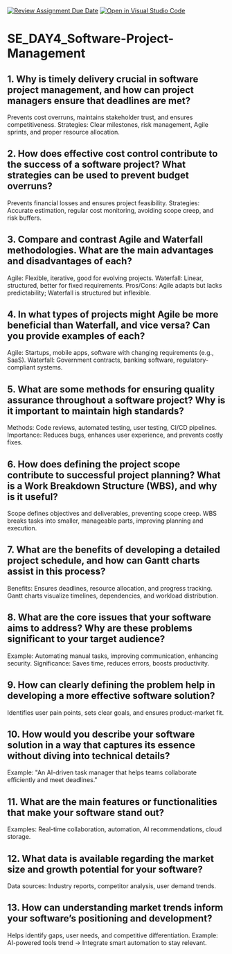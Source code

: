 [![Review Assignment Due Date](https://classroom.github.com/assets/deadline-readme-button-22041afd0340ce965d47ae6ef1cefeee28c7c493a6346c4f15d667ab976d596c.svg)](https://classroom.github.com/a/9pw6JKcu)
[![Open in Visual Studio Code](https://classroom.github.com/assets/open-in-vscode-2e0aaae1b6195c2367325f4f02e2d04e9abb55f0b24a779b69b11b9e10269abc.svg)](https://classroom.github.com/online_ide?assignment_repo_id=18460762&assignment_repo_type=AssignmentRepo)
# SE_DAY4_Software-Project-Management
## 1. Why is timely delivery crucial in software project management, and how can project managers ensure that deadlines are met?
Prevents cost overruns, maintains stakeholder trust, and ensures competitiveness.
Strategies: Clear milestones, risk management, Agile sprints, and proper resource allocation.

## 2. How does effective cost control contribute to the success of a software project? What strategies can be used to prevent budget overruns?
Prevents financial losses and ensures project feasibility.
Strategies: Accurate estimation, regular cost monitoring, avoiding scope creep, and risk buffers.
## 3. Compare and contrast Agile and Waterfall methodologies. What are the main advantages and disadvantages of each?
Agile: Flexible, iterative, good for evolving projects.
Waterfall: Linear, structured, better for fixed requirements.
Pros/Cons: Agile adapts but lacks predictability; Waterfall is structured but inflexible.
## 4. In what types of projects might Agile be more beneficial than Waterfall, and vice versa? Can you provide examples of each?
Agile: Startups, mobile apps, software with changing requirements (e.g., SaaS).
Waterfall: Government contracts, banking software, regulatory-compliant systems.
## 5. What are some methods for ensuring quality assurance throughout a software project? Why is it important to maintain high standards?
Methods: Code reviews, automated testing, user testing, CI/CD pipelines.
Importance: Reduces bugs, enhances user experience, and prevents costly fixes.
## 6. How does defining the project scope contribute to successful project planning? What is a Work Breakdown Structure (WBS), and why is it useful?
Scope defines objectives and deliverables, preventing scope creep.
WBS breaks tasks into smaller, manageable parts, improving planning and execution.
## 7. What are the benefits of developing a detailed project schedule, and how can Gantt charts assist in this process?
Benefits: Ensures deadlines, resource allocation, and progress tracking.
Gantt charts visualize timelines, dependencies, and workload distribution.

## 8. What are the core issues that your software aims to address? Why are these problems significant to your target audience?
Example: Automating manual tasks, improving communication, enhancing security.
Significance: Saves time, reduces errors, boosts productivity.

## 9. How can clearly defining the problem help in developing a more effective software solution?
Identifies user pain points, sets clear goals, and ensures product-market fit.
## 10. How would you describe your software solution in a way that captures its essence without diving into technical details?
Example: "An AI-driven task manager that helps teams collaborate efficiently and meet deadlines."
## 11. What are the main features or functionalities that make your software stand out?
Examples: Real-time collaboration, automation, AI recommendations, cloud storage.
## 12. What data is available regarding the market size and growth potential for your software?
Data sources: Industry reports, competitor analysis, user demand trends.
## 13. How can understanding market trends inform your software’s positioning and development?
Helps identify gaps, user needs, and competitive differentiation.
Example: AI-powered tools trend → Integrate smart automation to stay relevant.
